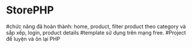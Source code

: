 # StorePHP
#chức năng đã hoàn thành: home, product, filter product theo category và sắp xếp, login, product details
#template sử dụng trên mạng free.
#Project để luyện và ôn lại PHP
